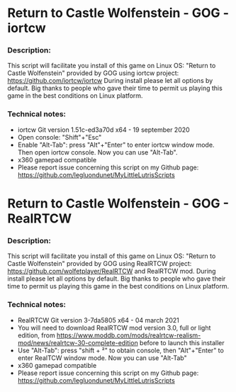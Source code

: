 # Return to Castle Wolfenstein - GOG - iortcw

### Description:
This script will facilitate you install of this game on Linux OS:
"Return to Castle Wolfenstein" provided by GOG using iortcw project:
https://github.com/iortcw/iortcw
During install please let all options by default.
Big thanks to people who gave their time to permit us playing this game in the best conditions on Linux platform.

### Technical notes:
- iortcw Git version  1.51c-ed3a70d x64 - 19 september 2020
- Open console: "Shift"+"Esc"
- Enable "Alt-Tab": press "Alt"+"Enter" to enter iortcw window mode. Then open iortcw console. Now you can use "Alt-Tab".
- x360 gamepad compatible
- Please report issue concerning this script on my Github page:
https://github.com/legluondunet/MyLittleLutrisScripts


# Return to Castle Wolfenstein - GOG - RealRTCW

### Description:
This script will facilitate you install of this game on Linux OS:
"Return to Castle Wolfenstein" provided by GOG using RealRTCW project:
https://github.com/wolfetplayer/RealRTCW and RealRTCW mod.
During install please let all options by default.
Big thanks to people who gave their time to permit us playing this game in the best conditions on Linux platform.

### Technical notes:
- RealRTCW Git version 3-7da5805 x64 - 04 march 2021
- You will need to download RealRTCW mod version 3.0, full or light edition,  from https://www.moddb.com/mods/realrtcw-realism-mod/news/realrtcw-30-complete-edition before to launch this installer
- Use "Alt-Tab": press "shift + ²" to obtain console, then "Alt"+"Enter" to enter RealTCW window mode. Now you can use "Alt-Tab"
- x360 gamepad compatible
- Please report issue concerning this script on my Github page:
https://github.com/legluondunet/MyLittleLutrisScripts

